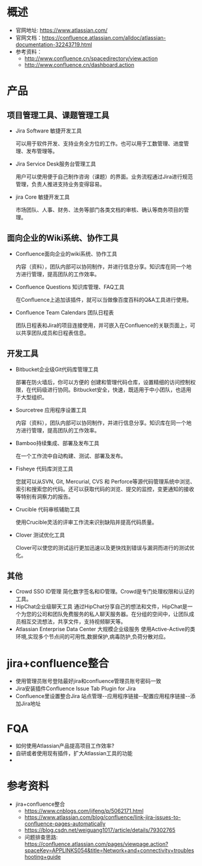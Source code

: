 # 概述
- 官网地址: https://www.atlassian.com/
- 官网文档：https://confluence.atlassian.com/alldoc/atlassian-documentation-32243719.html
- 参考资料：
  - http://www.confluence.cn/spacedirectory/view.action
  - http://www.confluence.cn/dashboard.action

# 产品
## 项目管理工具、课题管理工具
- Jira Software 敏捷开发工具

  可以用于软件开发、支持业务全方位的工作。也可以用于工数管理、进度管理、发布管理等。
- Jira Service Desk服务台管理工具

  用户可以使用便于自己制作咨询（课题）的界面。业务流程通过Jira进行规范管理，负责人推进支持业务变得容易。
- jira Core 敏捷开发工具

  市场团队、人事、财务、法务等部门各类文档的审核、确认等商务项目的管理。
## 面向企业的Wiki系统、协作工具
- Confluence面向企业的wiki系统、协作工具

  内容（资料），团队内部可以协同制作，并进行信息分享。知识库在同一个地方进行管理，提高团队的工作效率。
- Confluence Questions 知识库管理、FAQ工具

  在Confluence上追加该插件，就可以当做像百度百科的Q&A工具进行使用。
- Confluence Team Calendars 团队日程表

  团队日程表和Jira的项目连接使用，并可嵌入在Confluence的关联页面上，可以共享团队成员和日程表信息。
## 开发工具
- Bitbucket企业级Git代码库管理工具

  部署在防火墙后，你可以方便的 创建和管理代码仓库，设置精细的访问控制权限，在代码级进行协同。Bitbucket安全，快速，既适用于中小团队，也适用于大型组织。
- Sourcetree 应用程序设置工具

  内容（资料），团队内部可以协同制作，并进行信息分享。知识库在同一个地方进行管理，提高团队的工作效率。
- Bamboo持续集成、部署及发布工具

  在一个工作流中自动构建、测试、部署及发布。
- Fisheye 代码库浏览工具

  您就可以从SVN, Git, Mercurial, CVS 和 Perforce等源代码管理系统中浏览、索引和搜索您的代码。还可以获取代码的浏览、提交的监控，变更通知的接收等特别有洞察力的报告。
- Crucible 代码审核辅助工具

  使用Crucible灵活的评审工作流来识别缺陷并提高代码质量。
- Clover 测试优化工具

  Clover可以使您的测试运行更加迅速以及更快找到错误与漏洞而进行的测试优化。

## 其他
- Crowd SSO ID管理
  简化数字签名和ID管理。Crowd是专门处理权限和认证的工具。
- HipChat企业级聊天工具
  通过HipChat分享自己的想法和文件，HipChat是一个为您的公司和团队免费服务的私人聊天服务器。在分组的空间中，让团队成员相互交流想法，共享文件，支持视频聊天等。
- Atlassian Enterprise Data Center 大规模企业级服务
  使用Active-Active的类环境,实现多个节点间的可用性,数据保护,病毒防护,负荷分散对应。

# jira+confluence整合
- 使用管理员账号登陆最好jira和confluence管理员账号密码一致
- Jira安装插件Confluence Issue Tab Plugin for Jira
- Confluence里设置整合Jira 站点管理--应用程序链接--配置应用程序链接--添加Jira地址

# FQA
- 如何使用Atlassian产品提高项目工作效率?
- 自研或者使用现有插件，扩大Atlassian工具的功能
-
# 参考资料
- jira+confluence整合
  - https://www.cnblogs.com/jifeng/p/5062171.html
  - https://www.atlassian.com/blog/confluence/link-jira-issues-to-confluence-pages-automatically
  - https://blog.csdn.net/weiguang1017/article/details/79302765
  - 问题排查思路: https://confluence.atlassian.com/pages/viewpage.action?spaceKey=APPLINKS054&title=Network+and+connectivity+troubleshooting+guide
